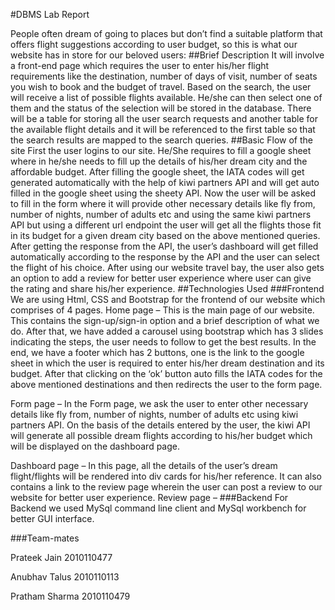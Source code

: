 #DBMS Lab Report

People often dream of going to places but don’t find a suitable platform that offers flight suggestions according to user budget, so this is what our website has in store for our beloved users:
##Brief Description
It will involve a front-end page which requires the user to enter his/her flight requirements like the destination, number of days of visit, number of seats you wish to book and the budget of travel. Based on the search, the user will receive a list of possible flights available. He/she can then select one of them and the status of the selection will be stored in the database. There will be a table for storing all the user search requests and another table for the available flight details and it will be referenced to the first table so that the search results are mapped to the search queries.
##Basic Flow of the site
First the user logins to our site. He/She requires to fill a google sheet where in he/she needs to fill up the details of his/her dream city and the affordable budget. 
After filling the google sheet, the IATA codes will get generated automatically with the help of kiwi partners API and will get auto filled in the google sheet using the sheety API.
Now the user will be asked to fill in the form where it will provide other necessary details like fly from, number of nights, number of adults etc and using the same kiwi partners API but using a different url endpoint the user will get all the flights those fit in its budget for a given dream city based on the above mentioned queries.
After getting the response from the API, the user’s dashboard will get filled automatically according to the response by the API and the user can select the flight of his choice.
After using our website travel bay, the user also gets an option to add a review for better user experience where user can give the rating and share his/her experience.
##Technologies Used
###Frontend
We are using Html, CSS and Bootstrap for the frontend of our website which comprises of 4 pages.
Home page – This is the main page of our website. This contains the sign-up/sign-in option and a brief description of what we do. After that, we have added a carousel using bootstrap which has 3 slides indicating the steps, the user needs to follow to get the best results.
In the end, we have a footer which has 2 buttons, one is the link to the google sheet in which the user is required to enter his/her dream destination and its budget. After that clicking on the ‘ok’ button auto fills the IATA codes for the above mentioned destinations and then redirects the user to the form page.

Form page – In the Form page, we ask the user to enter other necessary details like fly from, number of nights, number of adults etc using  kiwi partners API. On the basis of the details entered by the user, the kiwi API will generate all possible dream flights according to his/her budget which will be displayed on the dashboard page.

Dashboard page – In this page, all the details of the user’s dream flight/flights will be rendered into div cards for his/her reference. It can also contains a link to the review page wherein the user can post a review to our website for better user experience.
Review page – 
###Backend 
For Backend we used MySql command line client and MySql workbench for better GUI interface.

###Team-mates

Prateek Jain           2010110477

Anubhav Talus       2010110113

Pratham Sharma   2010110479
